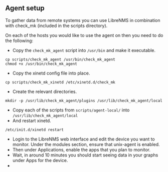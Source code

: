 Agent setup
-----------

To gather data from remote systems you can use LibreNMS in combination with check_mk (included in the scripts directory).

On each of the hosts you would like to use the agent on then you need to do the following:

* Copy the `check_mk_agent` script into `/usr/bin` and make it executable.

```shell
cp scripts/check_mk_agent /usr/bin/check_mk_agent
chmod +x /usr/bin/check_mk_agent
```

* Copy the xinetd config file into place.

```shell
cp scripts/check_mk_xinetd /etc/xinetd.d/check_mk
```

* Create the relevant directories.

```shell
mkdir -p /usr/lib/check_mk_agent/plugins /usr/lib/check_mk_agent/local
```

* Copy each of the scripts from `scripts/agent-local/` into `/usr/lib/check_mk_agent/local`
* And restart xinetd.

```shell
/etc/init.d/xinetd restart
```

* Login to the LibreNMS web interface and edit the device you want to monitor. Under the modules section, ensure that unix-agent is enabled.
* Then under Applications, enable the apps that you plan to monitor.
* Wait, in around 10 minutes you should start seeing data in your graphs under Apps for the device.
* 

